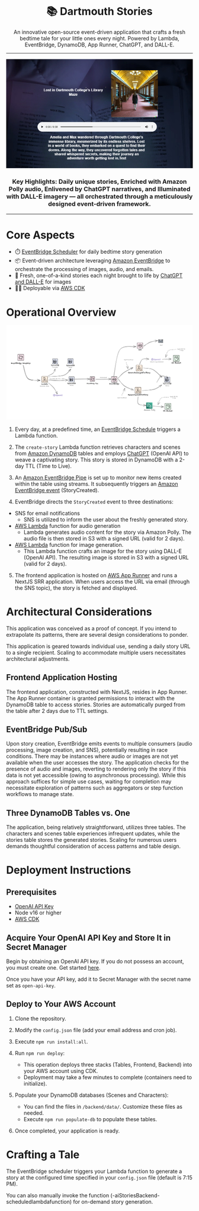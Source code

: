 <div align="center">  <h1>📚 Dartmouth Stories</h1> <p>An innovative open-source event-driven application that crafts a fresh bedtime tale for your little ones every night. Powered by Lambda, EventBridge, DynamoDB, App Runner, ChatGPT, and DALL-E.</p>   <hr />  <img alt="cover" src="./AWSPoly.png" />  <h3>Key Highlights: Daily unique stories, Enriched with Amazon Polly audio, Enlivened by ChatGPT narratives, and Illuminated with DALL-E imagery — all orchestrated through a meticulously designed event-driven framework.</h3>  </div>  <hr/>

# Core Aspects

-   ⏱️ [EventBridge Scheduler](https://aws.amazon.com/blogs/compute/introducing-amazon-eventbridge-scheduler/) for daily bedtime story generation
-   📦 Event-driven architecture leveraging [Amazon EventBridge](https://aws.amazon.com/eventbridge/) to orchestrate the processing of images, audio, and emails.
-   🤖 Fresh, one-of-a-kind stories each night brought to life by [ChatGPT and DALL-E](https://openai.com/blog/chatgpt) for images
-   🧑‍💻 Deployable via [AWS CDK](https://aws.amazon.com/cdk/)

# Operational Overview

![System Architecture](https://github.com/neelgandhi108/Dartmouth-Stories/blob/main/architecture.png)

1.  Every day, at a predefined time, an [EventBridge Schedule](https://aws.amazon.com/blogs/compute/introducing-amazon-eventbridge-scheduler/) triggers a Lambda function.
    
2.  The `create-story` Lambda function retrieves characters and scenes from [Amazon DynamoDB](https://aws.amazon.com/dynamodb/) tables and employs [ChatGPT](https://openai.com/blog/chatgpt) (OpenAI API) to weave a captivating story. This story is stored in DynamoDB with a 2-day TTL (Time to Live).
    
3.  An [Amazon EventBridge Pipe](https://docs.aws.amazon.com/eventbridge/latest/userguide/eb-pipes.html) is set up to monitor new items created within the table using streams. It subsequently triggers an [Amazon EventBridge event](https://aws.amazon.com/eventbridge/) (StoryCreated).
    
4.  EventBridge directs the `StoryCreated` event to three destinations:
    

-   SNS for email notifications
    -   SNS is utilized to inform the user about the freshly generated story.
-   [AWS Lambda](https://aws.amazon.com/lambda/) function for audio generation
    -   Lambda generates audio content for the story via Amazon Polly. The audio file is then stored in S3 with a signed URL (valid for 2 days).
-   [AWS Lambda](https://aws.amazon.com/lambda/) function for image generation.
    -   This Lambda function crafts an image for the story using DALL-E (OpenAI API). The resulting image is stored in S3 with a signed URL (valid for 2 days).

5.  The frontend application is hosted on [AWS App Runner](https://aws.amazon.com/apprunner/) and runs a NextJS SRR application. When users access the URL via email (through the SNS topic), the story is fetched and displayed.

# Architectural Considerations

This application was conceived as a proof of concept. If you intend to extrapolate its patterns, there are several design considerations to ponder.

This application is geared towards individual use, sending a daily story URL to a single recipient. Scaling to accommodate multiple users necessitates architectural adjustments.

## Frontend Application Hosting

The frontend application, constructed with NextJS, resides in App Runner. The App Runner container is granted permissions to interact with the DynamoDB table to access stories. Stories are automatically purged from the table after 2 days due to TTL settings.

## EventBridge Pub/Sub

Upon story creation, EventBridge emits events to multiple consumers (audio processing, image creation, and SNS), potentially resulting in race conditions. There may be instances where audio or images are not yet available when the user accesses the story. The application checks for the presence of audio and images, reverting to rendering only the story if this data is not yet accessible (owing to asynchronous processing). While this approach suffices for simple use cases, waiting for completion may necessitate exploration of patterns such as aggregators or step function workflows to manage state.

## Three DynamoDB Tables vs. One

The application, being relatively straightforward, utilizes three tables. The characters and scenes table experiences infrequent updates, while the stories table stores the generated stories. Scaling for numerous users demands thoughtful consideration of access patterns and table design.

# Deployment Instructions

## Prerequisites

-   [OpenAI API Key](https://platform.openai.com/overview)
-   Node v16 or higher
-   [AWS CDK](https://aws.amazon.com/cdk/)

## Acquire Your OpenAI API Key and Store It in Secret Manager

Begin by obtaining an OpenAI API key. If you do not possess an account, you must create one. Get started [here](https://platform.openai.com/overview).

Once you have your API key, add it to Secret Manager with the secret name set as `open-api-key`.

## Deploy to Your AWS Account

1.  Clone the repository.
    
2.  Modify the `config.json` file (add your email address and cron job).
    
3.  Execute `npm run install:all`.
    
4.  Run `npm run deploy`:
    
    -   This operation deploys three stacks (Tables, Frontend, Backend) into your AWS account using CDK.
    -   Deployment may take a few minutes to complete (containers need to initialize).
5.  Populate your DynamoDB databases (Scenes and Characters):
    
    -   You can find the files in `/backend/data/`. Customize these files as needed.
    -   Execute `npm run populate-db` to populate these tables.
6.  Once completed, your application is ready.
    

# Crafting a Tale

The EventBridge scheduler triggers your Lambda function to generate a story at the configured time specified in your `config.json` file (default is 7:15 PM).

You can also manually invoke the function (<stage>-aiStoriesBackend-scheduledlambdafunction<id>) for on-demand story generation.
